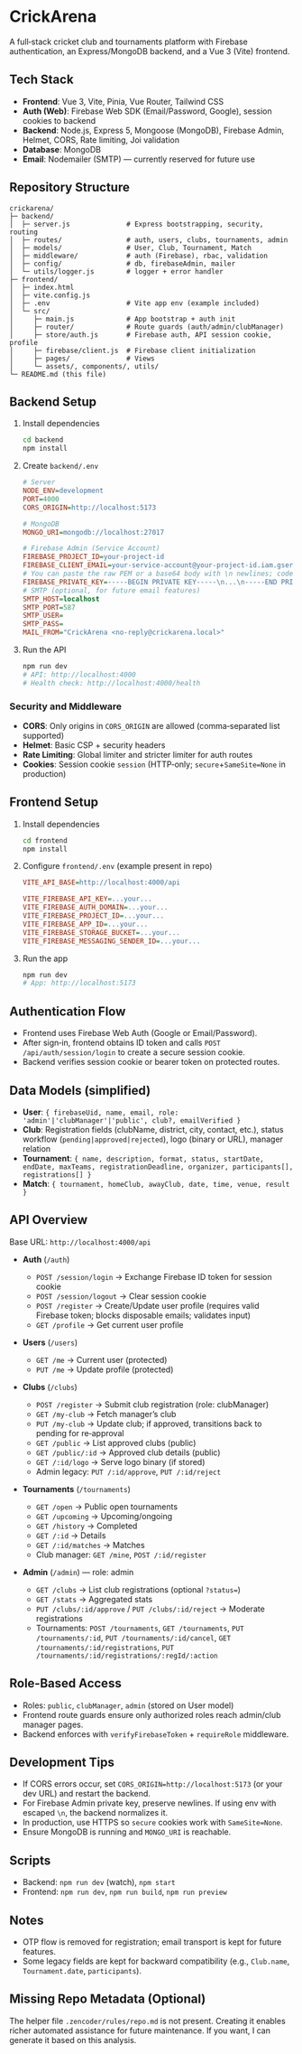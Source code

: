 # CrickArena

A full‑stack cricket club and tournaments platform with Firebase authentication, an Express/MongoDB backend, and a Vue 3 (Vite) frontend.

## Tech Stack
- **Frontend**: Vue 3, Vite, Pinia, Vue Router, Tailwind CSS
- **Auth (Web)**: Firebase Web SDK (Email/Password, Google), session cookies to backend
- **Backend**: Node.js, Express 5, Mongoose (MongoDB), Firebase Admin, Helmet, CORS, Rate limiting, Joi validation
- **Database**: MongoDB
- **Email**: Nodemailer (SMTP) — currently reserved for future use

## Repository Structure
```
crickarena/
├─ backend/
│  ├─ server.js              # Express bootstrapping, security, routing
│  ├─ routes/                # auth, users, clubs, tournaments, admin
│  ├─ models/                # User, Club, Tournament, Match
│  ├─ middleware/            # auth (Firebase), rbac, validation
│  ├─ config/                # db, firebaseAdmin, mailer
│  └─ utils/logger.js        # logger + error handler
├─ frontend/
│  ├─ index.html
│  ├─ vite.config.js
│  ├─ .env                   # Vite app env (example included)
│  └─ src/
│     ├─ main.js             # App bootstrap + auth init
│     ├─ router/             # Route guards (auth/admin/clubManager)
│     ├─ store/auth.js       # Firebase auth, API session cookie, profile
│     ├─ firebase/client.js  # Firebase client initialization
│     ├─ pages/              # Views
│     └─ assets/, components/, utils/
└─ README.md (this file)
```

## Backend Setup
1. Install dependencies
   ```bash
   cd backend
   npm install
   ```
2. Create `backend/.env`
   ```ini
   # Server
   NODE_ENV=development
   PORT=4000
   CORS_ORIGIN=http://localhost:5173

   # MongoDB
   MONGO_URI=mongodb://localhost:27017

   # Firebase Admin (Service Account)
   FIREBASE_PROJECT_ID=your-project-id
   FIREBASE_CLIENT_EMAIL=your-service-account@your-project-id.iam.gserviceaccount.com
   # You can paste the raw PEM or a base64 body with \n newlines; code normalizes both
   FIREBASE_PRIVATE_KEY=-----BEGIN PRIVATE KEY-----\n...\n-----END PRIVATE KEY-----\n
   # SMTP (optional, for future email features)
   SMTP_HOST=localhost
   SMTP_PORT=587
   SMTP_USER=
   SMTP_PASS=
   MAIL_FROM="CrickArena <no-reply@crickarena.local>"
   ```
3. Run the API
   ```bash
   npm run dev
   # API: http://localhost:4000
   # Health check: http://localhost:4000/health
   ```

### Security and Middleware
- **CORS**: Only origins in `CORS_ORIGIN` are allowed (comma‑separated list supported)
- **Helmet**: Basic CSP + security headers
- **Rate Limiting**: Global limiter and stricter limiter for auth routes
- **Cookies**: Session cookie `session` (HTTP‑only; `secure`+`SameSite=None` in production)

## Frontend Setup
1. Install dependencies
   ```bash
   cd frontend
   npm install
   ```
2. Configure `frontend/.env` (example present in repo)
   ```ini
   VITE_API_BASE=http://localhost:4000/api

   VITE_FIREBASE_API_KEY=...your...
   VITE_FIREBASE_AUTH_DOMAIN=...your...
   VITE_FIREBASE_PROJECT_ID=...your...
   VITE_FIREBASE_APP_ID=...your...
   VITE_FIREBASE_STORAGE_BUCKET=...your...
   VITE_FIREBASE_MESSAGING_SENDER_ID=...your...
   ```
3. Run the app
   ```bash
   npm run dev
   # App: http://localhost:5173
   ```

## Authentication Flow
- Frontend uses Firebase Web Auth (Google or Email/Password).
- After sign‑in, frontend obtains ID token and calls `POST /api/auth/session/login` to create a secure session cookie.
- Backend verifies session cookie or bearer token on protected routes.

## Data Models (simplified)
- **User**: `{ firebaseUid, name, email, role: 'admin'|'clubManager'|'public', club?, emailVerified }`
- **Club**: Registration fields (clubName, district, city, contact, etc.), status workflow (`pending|approved|rejected`), logo (binary or URL), manager relation
- **Tournament**: `{ name, description, format, status, startDate, endDate, maxTeams, registrationDeadline, organizer, participants[], registrations[] }`
- **Match**: `{ tournament, homeClub, awayClub, date, time, venue, result }`

## API Overview
Base URL: `http://localhost:4000/api`

- **Auth** (`/auth`)
  - `POST /session/login` → Exchange Firebase ID token for session cookie
  - `POST /session/logout` → Clear session cookie
  - `POST /register` → Create/Update user profile (requires valid Firebase token; blocks disposable emails; validates input)
  - `GET /profile` → Get current user profile

- **Users** (`/users`)
  - `GET /me` → Current user (protected)
  - `PUT /me` → Update profile (protected)

- **Clubs** (`/clubs`)
  - `POST /register` → Submit club registration (role: clubManager)
  - `GET /my-club` → Fetch manager’s club
  - `PUT /my-club` → Update club; if approved, transitions back to pending for re‑approval
  - `GET /public` → List approved clubs (public)
  - `GET /public/:id` → Approved club details (public)
  - `GET /:id/logo` → Serve logo binary (if stored)
  - Admin legacy: `PUT /:id/approve`, `PUT /:id/reject`

- **Tournaments** (`/tournaments`)
  - `GET /open` → Public open tournaments
  - `GET /upcoming` → Upcoming/ongoing
  - `GET /history` → Completed
  - `GET /:id` → Details
  - `GET /:id/matches` → Matches
  - Club manager: `GET /mine`, `POST /:id/register`

- **Admin** (`/admin`) — role: admin
  - `GET /clubs` → List club registrations (optional `?status=`)
  - `GET /stats` → Aggregated stats
  - `PUT /clubs/:id/approve` / `PUT /clubs/:id/reject` → Moderate registrations
  - Tournaments: `POST /tournaments`, `GET /tournaments`, `PUT /tournaments/:id`, `PUT /tournaments/:id/cancel`, `GET /tournaments/:id/registrations`, `PUT /tournaments/:id/registrations/:regId/:action`

## Role‑Based Access
- Roles: `public`, `clubManager`, `admin` (stored on User model)
- Frontend route guards ensure only authorized roles reach admin/club manager pages.
- Backend enforces with `verifyFirebaseToken` + `requireRole` middleware.

## Development Tips
- If CORS errors occur, set `CORS_ORIGIN=http://localhost:5173` (or your dev URL) and restart the backend.
- For Firebase Admin private key, preserve newlines. If using env with escaped `\n`, the backend normalizes it.
- In production, use HTTPS so `secure` cookies work with `SameSite=None`.
- Ensure MongoDB is running and `MONGO_URI` is reachable.

## Scripts
- Backend: `npm run dev` (watch), `npm start`
- Frontend: `npm run dev`, `npm run build`, `npm run preview`

## Notes
- OTP flow is removed for registration; email transport is kept for future features.
- Some legacy fields are kept for backward compatibility (e.g., `Club.name`, `Tournament.date`, `participants`).

## Missing Repo Metadata (Optional)
The helper file `.zencoder/rules/repo.md` is not present. Creating it enables richer automated assistance for future maintenance. If you want, I can generate it based on this analysis.